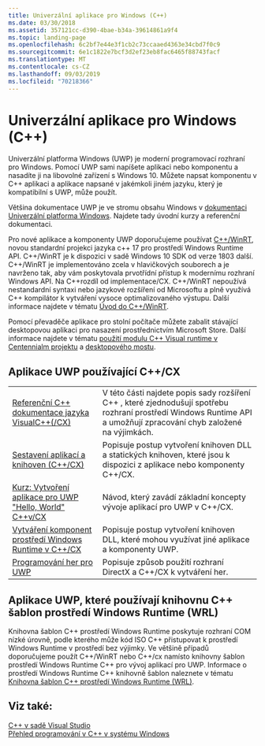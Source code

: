 ```yaml
---
title: Univerzální aplikace pro Windows (C++)
ms.date: 03/30/2018
ms.assetid: 357121cc-d390-4bae-b34a-39614861a9f4
ms.topic: landing-page
ms.openlocfilehash: 6c2bf7e44e3f1cb2c73ccaaed4363e34cbd7f0c9
ms.sourcegitcommit: 6e1c1822e7bcf3d2ef23eb8fac6465f88743facf
ms.translationtype: MT
ms.contentlocale: cs-CZ
ms.lasthandoff: 09/03/2019
ms.locfileid: "70218366"
---
```

# <a name="universal-windows-apps-c"></a>Univerzální aplikace pro Windows (C++)

Univerzální platforma Windows (UWP) je moderní programovací rozhraní pro Windows. Pomocí UWP sami napíšete aplikaci nebo komponentu a nasadíte ji na libovolné zařízení s Windows 10. Můžete napsat komponentu v C++ aplikaci a aplikace napsané v jakémkoli jiném jazyku, který je kompatibilní s UWP, může použít.

Většina dokumentace UWP je ve stromu obsahu Windows v [dokumentaci Univerzální platforma Windows](/windows/uwp/). Najdete tady úvodní kurzy a referenční dokumentaci. 

Pro nové aplikace a komponenty UWP doporučujeme používat [ C++/WinRT](/windows/uwp/cpp-and-winrt-apis/), novou standardní projekci jazyka c++ 17 pro prostředí Windows Runtime API. C++/WinRT je k dispozici v sadě Windows 10 SDK od verze 1803 další. C++/WinRT je implementováno zcela v hlavičkových souborech a je navrženo tak, aby vám poskytovala prvotřídní přístup k modernímu rozhraní Windows API. Na C++rozdíl od implementace/CX. C++/WinRT nepoužívá nestandardní syntaxi nebo jazykové rozšíření od Microsoftu a plně využívá C++ kompilátor k vytváření vysoce optimalizovaného výstupu. Další informace najdete v tématu [Úvod do C++/WinRT](/windows/uwp/cpp-and-winrt-apis/intro-to-using-cpp-with-winrt).

Pomocí převaděče aplikace pro stolní počítače můžete zabalit stávající desktopovou aplikaci pro nasazení prostřednictvím Microsoft Store. Další informace najdete v tématu [použití modulu C++ Visual runtime v Centennialm projektu](https://blogs.msdn.microsoft.com/vcblog/2016/07/07/using-visual-c-runtime-in-centennial-project) a [desktopového mostu](/windows/uwp/porting/desktop-to-uwp-root).

## <a name="uwp-apps-that-use-ccx"></a>Aplikace UWP používající C++/CX

|||
|-|-|
|[Referenční C++ dokumentace jazyka VisualC++(/CX)](visual-c-language-reference-c-cx.md)|V této části najdete popis sady rozšíření C++ , které zjednodušují spotřebu rozhraní prostředí Windows Runtime API a umožňují zpracování chyb založené na výjimkách.|
|[Sestavení aplikací a knihoven (C++/CX)](building-apps-and-libraries-c-cx.md)|Popisuje postup vytvoření knihoven DLL a statických knihoven, které jsou k dispozici z aplikace nebo komponenty C++/CX.|
|[Kurz: Vytvoření aplikace pro UWP "Hello, World" C++v/CX](/windows/uwp/get-started/create-a-basic-windows-10-app-in-cpp)|Návod, který zavádí základní koncepty vývoje aplikací pro UWP v C++/CX. |
|[Vytváření komponent prostředí Windows Runtime v C++/CX](/windows/uwp/winrt-components/creating-windows-runtime-components-in-cpp)|Popisuje postup vytvoření knihoven DLL, které mohou využívat jiné aplikace a komponenty UWP.|
|[Programování her pro UWP](/windows/uwp/gaming/)|Popisuje způsob použití rozhraní DirectX a C++/CX k vytváření her.|

## <a name="uwp-apps-that-use-the-windows-runtime-c-template-library-wrl"></a>Aplikace UWP, které používají knihovnu C++ šablon prostředí Windows Runtime (WRL)

Knihovna šablon C++ prostředí Windows Runtime poskytuje rozhraní COM nízké úrovně, podle kterého může kód ISO C++ přistupovat k prostředí Windows Runtime v prostředí bez výjimky. Ve většině případů doporučujeme použít C++/WinRT nebo C++/cx namísto knihovny šablon prostředí Windows Runtime C++ pro vývoj aplikací pro UWP. Informace o prostředí Windows Runtime C++ knihovně šablon naleznete v tématu [Knihovna šablon C++ prostředí Windows Runtime (WRL)](wrl/windows-runtime-cpp-template-library-wrl.md).

## <a name="see-also"></a>Viz také:

[C++ v sadě Visual Studio](../overview/visual-cpp-in-visual-studio.md)<br/>
[Přehled programování v C++ v systému Windows](../windows/overview-of-windows-programming-in-cpp.md)<br/>